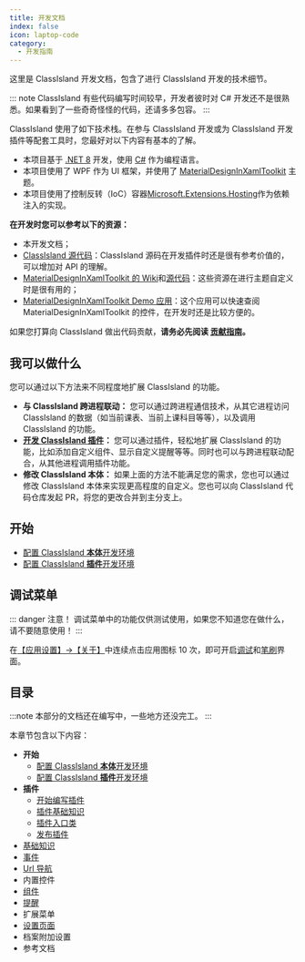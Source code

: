 ```yaml
---
title: 开发文档
index: false
icon: laptop-code
category:
  - 开发指南
---
```


这里是 ClassIsland 开发文档，包含了进行 ClassIsland 开发的技术细节。

::: note ClassIsland 有些代码编写时间较早，开发者彼时对 C# 开发还不是很熟悉。如果看到了一些奇奇怪怪的代码，还请多多包容。
:::

ClassIsland 使用了如下技术栈。在参与 ClassIsland 开发或为 ClassIsland 开发插件等配套工具时，您最好对以下内容有基本的了解。

- 本项目基于 [.NET 8](https://learn.microsoft.com/zh-cn/dotnet/core/introduction) 开发，使用 [C#](https://learn.microsoft.com/zh-cn/dotnet/csharp/) 作为编程语言。
- 本项目使用了 WPF 作为 UI 框架，并使用了 [MaterialDesignInXamlToolkit](https://github.com/MaterialDesignInXAML/MaterialDesignInXamlToolkit) 主题。
- 本项目使用了控制反转（IoC）容器[Microsoft.Extensions.Hosting](https://learn.microsoft.com/zh-cn/dotnet/core/extensions/generic-host)作为依赖注入的实现。

**在开发时您可以参考以下的资源：**

- 本开发文档；
- [ClassIsland 源代码](https://github.com/ClassIsland/ClassIsland)：ClassIsland 源码在开发插件时还是很有参考价值的，可以增加对 API 的理解。
- [MaterialDesignInXamlToolkit 的 Wiki](https://github.com/MaterialDesignInXAML/MaterialDesignInXamlToolkit/wiki)和[源代码](https://github.com/MaterialDesignInXAML/MaterialDesignInXamlToolkit/)：这些资源在进行主题自定义时是很有用的；
- [MaterialDesignInXamlToolkit Demo 应用](https://github.com/MaterialDesignInXAML/MaterialDesignInXamlToolkit/releases/download/v4.8.0/DemoApp.zip)：这个应用可以快速查阅 MaterialDesignInXamlToolkit 的控件，在开发时还是比较方便的。

如果您打算向 ClassIsland 做出代码贡献，**请务必先阅读 [贡献指南](https://github.com/ClassIsland/ClassIsland/blob/master/CONTRIBUTING.md)。**

## 我可以做什么

您可以通过以下方法来不同程度地扩展 ClassIsland 的功能。

- **与 ClassIsland 跨进程联动：** 您可以通过跨进程通信技术，从其它进程访问 ClassIsland 的数据（如当前课表、当前上课科目等等），以及调用 ClassIsland 的功能。
- **[开发 ClassIsland 插件](./plugins/create-project.md)：** 您可以通过插件，轻松地扩展 ClassIsland 的功能，比如添加自定义组件、显示自定义提醒等等。同时也可以与跨进程联动配合，从其他进程调用插件功能。
- **修改 ClassIsland 本体：** 如果上面的方法不能满足您的需求，您也可以通过修改 ClassIsland 本体来实现更高程度的自定义。您也可以向 ClassIsland 代码仓库发起 PR，将您的更改合并到主分支上。

## 开始

- [配置 ClassIsland **本体**开发环境](./get-started/devlopment.md)
- [配置 ClassIsland **插件**开发环境](./get-started/devlopment-plugins.md)

## 调试菜单

::: danger 注意！
调试菜单中的功能仅供测试使用，如果您不知道您在做什么，请不要随意使用！
:::

在[【应用设置】→【关于】](classisland://app/settings/about)中连续点击应用图标 10 次，即可开启[调试](classisland://app/settings/debug)和[笔刷](classisland://app/settings/debug_brushes)界面。

## 目录

:::note
本部分的文档还在编写中，一些地方还没完工。
:::

本章节包含以下内容：

- **开始**
    - [配置 ClassIsland **本体**开发环境](./get-started/devlopment.md)
    - [配置 ClassIsland **插件**开发环境](./get-started/devlopment-plugins.md)
- **插件**
    - [开始编写插件](./plugins/create-project.md)
    - [插件基础知识](./plugins/basics.md)
    - [插件入口类](./plugins/plugin-base.md)
    - [发布插件](./plugins/publishing.md)
- [基础知识](basics.md)
- [事件](events.md)
- [Url 导航](url-navigation.md)
- 内置控件
- [组件](components.md)
- [提醒](./notifications/index.md)
- 扩展菜单
- [设置页面](settings-page.md)
- 档案附加设置
- 参考文档
